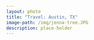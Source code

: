 ```yaml
---
layout: photo
title: "Travel: Austin, TX"
image-path: /img/jenna-tree.JPG
description: place-holder
---
```

